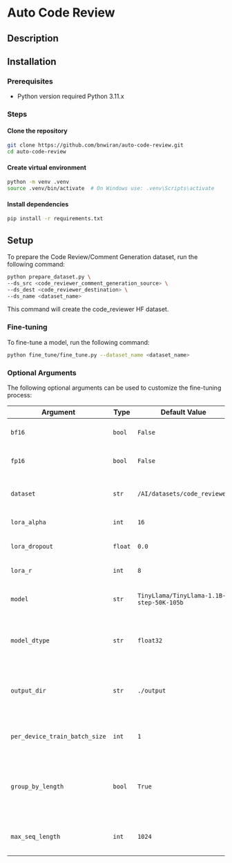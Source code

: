 # Auto Code Review

## Description

## Installation

### Prerequisites
- Python version required Python 3.11.x

### Steps
#### Clone the repository
```sh
git clone https://github.com/bnwiran/auto-code-review.git
cd auto-code-review
```

#### Create virtual environment
```sh
python -m venv .venv
source .venv/bin/activate  # On Windows use: .venv\Scripts\activate
```

#### Install dependencies
```sh
pip install -r requirements.txt
```

## Setup
To prepare the Code Review/Comment Generation dataset, run the following command:
```sh
python prepare_dataset.py \
--ds_src <code_reviewer_comment_generation_source> \
--ds_dest <code_reviewer_destination> \
--ds_name <dataset_name>
```
This command will create the code_reviewer HF dataset.

### Fine-tuning
To fine-tune a model, run the following command:
```sh
python fine_tune/fine_tune.py --dataset_name <dataset_name>
```

### Optional Arguments
The following optional arguments can be used to customize the fine-tuning process:

| Argument                      | Type    | Default Value                            | Description                                                            |
|-------------------------------|---------|------------------------------------------|------------------------------------------------------------------------|
| `bf16`                        | `bool`  | `False`                                  | Enables bf16 training.                                                 |
| `fp16`                        | `bool`  | `False`                                  | Enables fp16 training.                                                 |
| `dataset`                     | `str`   | `/AI/datasets/code_reviewer`             | The preference dataset to use.                                         |
| `lora_alpha`                  | `int`   | `16`                                     | LoRA alpha parameter.                                                  |
| `lora_dropout`                | `float` | `0.0`                                    | LoRA dropout rate.                                                     |
| `lora_r`                      | `int`   | `8`                                      | LoRA rank parameter.                                                   |
| `model`                       | `str`   | `TinyLlama/TinyLlama-1.1B-step-50K-105b` | The model to train from the Hugging Face hub.                          |
| `model_dtype`                 | `str`   | `float32`                                | The model dtype to use (e.g., float16, bfloat16).                      |
| `output_dir`                  | `str`   | `./output`                               | The output directory for model predictions and checkpoints.            |
| `per_device_train_batch_size` | `int`   | `1`                                      | Batch size per device during training.                                 |
| `group_by_length`             | `bool`  | `True`                                   | Group sequences into batches with the same length to save memory.      |
| `max_seq_length`              | `int`   | `1024`                                   | Maximum sequence length for training.                                  |
